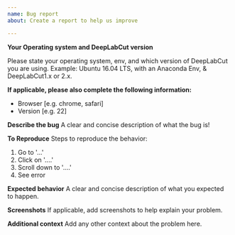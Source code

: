 ```yaml
---
name: Bug report
about: Create a report to help us improve

---
```

**Your Operating system and DeepLabCut version**

Please state your operating system, env, and which version of DeepLabCut you are using.
Example: Ubuntu 16.04 LTS, with an Anaconda Env, & DeepLabCut1.x or 2.x.

**If applicable, please also complete the following information:**
 - Browser [e.g. chrome, safari]
 - Version [e.g. 22]
 
**Describe the bug**
A clear and concise description of what the bug is!

**To Reproduce**
Steps to reproduce the behavior:
1. Go to '...'
2. Click on '....'
3. Scroll down to '....'
4. See error

**Expected behavior**
A clear and concise description of what you expected to happen.

**Screenshots**
If applicable, add screenshots to help explain your problem.

**Additional context**
Add any other context about the problem here.
